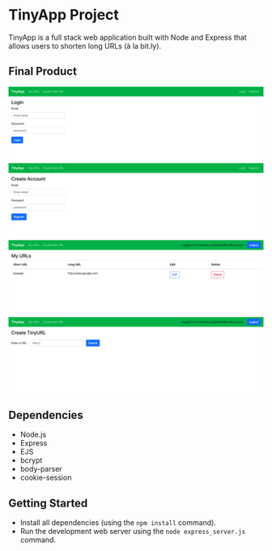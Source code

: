 # TinyApp Project

TinyApp is a full stack web application built with Node and Express that allows users to shorten long URLs (à la bit.ly).

## Final Product

!["Screenshot of Login page"](https://github.com/reshmaushakumari/tinyApp/blob/master/docs/login.png)
!["Screenshot of register page"](https://github.com/reshmaushakumari/tinyApp/blob/master/docs/register.png)
!["Screenshot of url page"](https://github.com/reshmaushakumari/tinyApp/blob/master/docs/urls-page.png)
!["Screenshot of new url create page"](https://github.com/reshmaushakumari/tinyApp/blob/master/docs/newurl-page.png)

## Dependencies

- Node.js
- Express
- EJS
- bcrypt
- body-parser
- cookie-session

## Getting Started

- Install all dependencies (using the `npm install` command).
- Run the development web server using the `node express_server.js` command.
